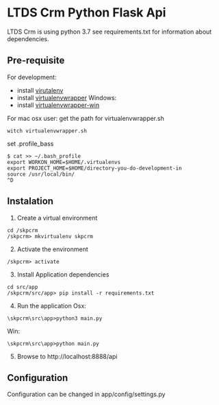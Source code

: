 # LTDS Crm Python Flask Api

LTDS Crm is using python 3.7 see requirements.txt for information about dependencies.

## Pre-requisite

For development:
* install [virutalenv](https://pypi.org/project/virtualenv/)
* install [virtualenvwrapper](https://pypi.org/project/virtualenvwrapper/)
Windows:
* install [virtualenvwrapper-win](https://pypi.org/project/virtualenvwrapper-win/)

For mac osx user:
get the path for virtualenvwrapper.sh
```
witch virtualenvwrapper.sh
```
set .profile_bass
```
$ cat >> ~/.bash_profile
export WORKON_HOME=$HOME/.virtualenvs
export PROJECT_HOME=$HOME/directory-you-do-development-in
source /usr/local/bin/
^D
```

## Instalation

1. Create a virtual environment  
```
cd /skpcrm
/skpcrm> mkvirtualenv skpcrm
```

2. Activate the environment  
```
/skpcrm> activate
```

3. Install Application dependencies  
```
cd src/app
/skpcrm/src/app> pip install -r requirements.txt
```

4. Run the application
Osx:
```
\skpcrm\src\app>python3 main.py
```
Win:
```
\skpcrm\src\app>python main.py
```

5. Browse to http://localhost:8888/api

## Configuration

Configuration can be changed in app/config/settings.py
